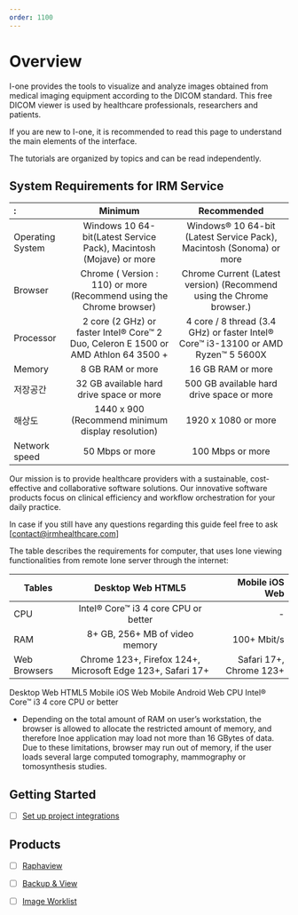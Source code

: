 ```yaml
---
order: 1100
---
```


# Overview

I-one provides the tools to visualize and analyze images obtained from medical imaging equipment according to the DICOM standard. This free DICOM viewer is used by healthcare professionals, researchers and patients.

If you are new to I-one, it is recommended to read this page to understand the main elements of the interface.

The tutorials are organized by topics and can be read independently.


## System Requirements for IRM Service


|  :       |  Minimum       | Recommended |
|:----------|:-------------:|:------:|
| Operating System| Windows 10 64-bit(Latest Service Pack), Macintosh (Mojave) or more| Windows® 10 64-bit (Latest Service Pack), Macintosh (Sonoma) or more |
| Browser |  Chrome ( Version : 110) or more (Recommend using the Chrome browser)  | Chrome Current (Latest version) (Recommend using the Chrome browser.)|
| Processor| 2 core (2 GHz) or faster Intel® Core™ 2 Duo, Celeron E 1500 or AMD Athlon 64 3500 + | 4 core / 8 thread (3.4 GHz) or faster Intel® Core™ i3-13100 or AMD Ryzen™ 5 5600X|
| Memory|  8 GB RAM or more | 16 GB RAM or more |
| 저장공간 |  32 GB available hard drive space or more |  500 GB available hard drive space or more|
| 해상도| 1440 x 900 (Recommend minimum display resolution) |   1920 x 1080 or more |
| Network speed| 50 Mbps or more |  100 Mbps or more |


Our mission is to provide healthcare providers with a sustainable, cost-effective and collaborative software solutions. Our innovative software products focus on clinical efficiency and workflow orchestration for your daily practice.

In case if you still have any questions regarding this guide feel free to ask [contact@irmhealthcare.com]




The table describes the requirements for computer, that uses Ione viewing functionalities from remote Ione server through the internet:


| Tables   |    Desktop Web HTML5  | Mobile iOS Web |
|----------|:-------------:|------:|
| CPU|  Intel® Core™ i3 4 core CPU or better | - |
| RAM |    8+ GB, 256+ MB of video memory  |   100+ Mbit/s|
| Web Browsers| Chrome 123+, Firefox 124+, Microsoft Edge 123+, Safari 17+ |    Safari 17+, Chrome 123+ |


Desktop Web HTML5	Mobile iOS Web	Mobile Android Web
CPU	
Intel® Core™ i3 4 core CPU or better



* Depending on the total amount of RAM on user’s workstation, the browser is allowed to allocate the restricted amount of memory, and therefore Inoe application may load not more than 16 GBytes of data. Due to these limitations, browser may run out of memory, if the user loads several large computed tomography, mammography or tomosynthesis studies.

## Getting Started

- [ ] [Set up project integrations](https://gitlab-ione.irm.kr/i-one/ione-docs/-/settings/integrations)




## Products

- [ ] [Raphaview](https://docs.gitlab.com/ee/user/project/members/)
- [ ] [Backup & View](https://docs.gitlab.com/ee/user/project/merge_requests/creating_merge_requests.html)
- [ ] [Image Worklist](https://docs.gitlab.com/ee/user/project/merge_requests/approvals/)



